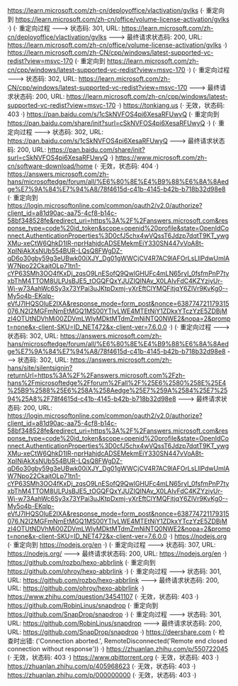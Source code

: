https://learn.microsoft.com/zh-cn/deployoffice/vlactivation/gvlks (· 重定向到 https://learn.microsoft.com/zh-cn/office/volume-license-activation/gvlks ·)
(· 重定向过程 ---> 状态码: 301, URL: https://learn.microsoft.com/zh-cn/deployoffice/vlactivation/gvlks ---> 最终请求状态码: 200, URL: https://learn.microsoft.com/zh-cn/office/volume-license-activation/gvlks ·)
https://learn.microsoft.com/zh-CN/cpp/windows/latest-supported-vc-redist?view=msvc-170 (· 重定向到 https://learn.microsoft.com/zh-cn/cpp/windows/latest-supported-vc-redist?view=msvc-170 ·)
(· 重定向过程 ---> 状态码: 302, URL: https://learn.microsoft.com/zh-CN/cpp/windows/latest-supported-vc-redist?view=msvc-170 ---> 最终请求状态码: 200, URL: https://learn.microsoft.com/zh-cn/cpp/windows/latest-supported-vc-redist?view=msvc-170 ·)
https://tonkiang.us (· 无效，状态码: 403 ·)
https://pan.baidu.com/s/1cSkNVFOS4pi6XesaRFUwyQ (· 重定向到 https://pan.baidu.com/share/init?surl=cSkNVFOS4pi6XesaRFUwyQ ·)
(· 重定向过程 ---> 状态码: 302, URL: https://pan.baidu.com/s/1cSkNVFOS4pi6XesaRFUwyQ ---> 最终请求状态码: 200, URL: https://pan.baidu.com/share/init?surl=cSkNVFOS4pi6XesaRFUwyQ ·)
https://www.microsoft.com/zh-cn/software-download/home (· 无效，状态码: 404 ·)
https://answers.microsoft.com/zh-hans/microsoftedge/forum/all/%E6%80%8E%E4%B9%88%E6%8A%8Aedge%E7%9A%84%E7%94%A8/78f4615d-c41b-4145-b42b-b718b32d98e8 (· 重定向到 https://login.microsoftonline.com/common/oauth2/v2.0/authorize?client_id=a81d90ac-aa75-4cf8-b14c-58bf348528fe&redirect_uri=https%3A%2F%2Fanswers.microsoft.com&response_type=code%20id_token&scope=openid%20profile&state=OpenIdConnect.AuthenticationProperties%3D0cfJ5chx4wVQssT6Jdzp7dqtT9KT_ywgXMu-xeCtW6QhkD1IR-nprHahjdcADSEMekmEiY330SN447vVoA8t-XpINiAkXsNUb554BUR-LQsQ8FWgDZ-qD6o30gby59g3eUBwk00iXJY_Dg01gWWCjCV4R7AC9lAFOrLsLllPdwUmlAW7Npo22CkajtOLp71tn1-cYP63SMh3OO4fKxDj_zqsO9LnESofQ9QwlGHUFc4mLN65ryI_0fsfmPnP7tyxbThM4TTOM8ULPJsBJE5_tOGQFQxYJUZIQINAv_X0LAIvFdC4KZYziyUr-Wj-w73AahWc6Sy3x73YPai3uJKtpDxmj-yXrEftClYMQFitjqY6ZlVr9KvKg0--My5o4b-EKqlp-eVfJ7IHQSOluE2IXA&response_mode=form_post&nonce=638774721179315076.N2I2MGFmNmEtMGQ1MS00YTIyLWE4MTEtNjY1ZDkxYTczYzE5ZDBjMzI4OTUtNDVhMi00ZDVmLWIyMDktMTdmZmNiNTQ0NWE2&nopa=2&prompt=none&x-client-SKU=ID_NET472&x-client-ver=7.6.0.0 ·)
(· 重定向过程 ---> 状态码: 302, URL: https://answers.microsoft.com/zh-hans/microsoftedge/forum/all/%E6%80%8E%E4%B9%88%E6%8A%8Aedge%E7%9A%84%E7%94%A8/78f4615d-c41b-4145-b42b-b718b32d98e8 ---> 状态码: 302, URL: https://answers.microsoft.com/zh-hans/site/silentsignin?returnUrl=https%3A%2F%2Fanswers.microsoft.com%2Fzh-hans%2Fmicrosoftedge%2Fforum%2Fall%2F%25E6%2580%258E%25E4%25B9%2588%25E6%258A%258Aedge%25E7%259A%2584%25E7%2594%25A8%2F78f4615d-c41b-4145-b42b-b718b32d98e8 ---> 最终请求状态码: 200, URL: https://login.microsoftonline.com/common/oauth2/v2.0/authorize?client_id=a81d90ac-aa75-4cf8-b14c-58bf348528fe&redirect_uri=https%3A%2F%2Fanswers.microsoft.com&response_type=code%20id_token&scope=openid%20profile&state=OpenIdConnect.AuthenticationProperties%3D0cfJ5chx4wVQssT6Jdzp7dqtT9KT_ywgXMu-xeCtW6QhkD1IR-nprHahjdcADSEMekmEiY330SN447vVoA8t-XpINiAkXsNUb554BUR-LQsQ8FWgDZ-qD6o30gby59g3eUBwk00iXJY_Dg01gWWCjCV4R7AC9lAFOrLsLllPdwUmlAW7Npo22CkajtOLp71tn1-cYP63SMh3OO4fKxDj_zqsO9LnESofQ9QwlGHUFc4mLN65ryI_0fsfmPnP7tyxbThM4TTOM8ULPJsBJE5_tOGQFQxYJUZIQINAv_X0LAIvFdC4KZYziyUr-Wj-w73AahWc6Sy3x73YPai3uJKtpDxmj-yXrEftClYMQFitjqY6ZlVr9KvKg0--My5o4b-EKqlp-eVfJ7IHQSOluE2IXA&response_mode=form_post&nonce=638774721179315076.N2I2MGFmNmEtMGQ1MS00YTIyLWE4MTEtNjY1ZDkxYTczYzE5ZDBjMzI4OTUtNDVhMi00ZDVmLWIyMDktMTdmZmNiNTQ0NWE2&nopa=2&prompt=none&x-client-SKU=ID_NET472&x-client-ver=7.6.0.0 ·)
https://nodejs.org (· 重定向到 https://nodejs.org/en ·)
(· 重定向过程 ---> 状态码: 307, URL: https://nodejs.org/ ---> 最终请求状态码: 200, URL: https://nodejs.org/en ·)
https://github.com/rozbo/hexo-abbrlink (· 重定向到 https://github.com/ohroy/hexo-abbrlink ·)
(· 重定向过程 ---> 状态码: 301, URL: https://github.com/rozbo/hexo-abbrlink ---> 最终请求状态码: 200, URL: https://github.com/ohroy/hexo-abbrlink ·)
https://www.zhihu.com/question/34541107 (· 无效，状态码: 403 ·)
https://github.com/RobinLinus/snapdrop (· 重定向到 https://github.com/SnapDrop/snapdrop ·)
(· 重定向过程 ---> 状态码: 301, URL: https://github.com/RobinLinus/snapdrop ---> 最终请求状态码: 200, URL: https://github.com/SnapDrop/snapdrop ·)
https://deershare.com (· 检查时出错: ('Connection aborted.', RemoteDisconnected('Remote end closed connection without response')) ·)
https://zhuanlan.zhihu.com/p/550722045 (· 无效，状态码: 403 ·)
https://www.qbittorrent.org (· 无效，状态码: 403 ·)
https://zhuanlan.zhihu.com/p/405968623 (· 无效，状态码: 403 ·)
https://zhuanlan.zhihu.com/p/000000000 (· 无效，状态码: 403 ·)
